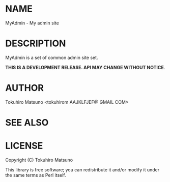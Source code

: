# NAME

MyAdmin - My admin site

# DESCRIPTION

MyAdmin is a set of common admin site set.

__THIS IS A DEVELOPMENT RELEASE. API MAY CHANGE WITHOUT NOTICE__.

# AUTHOR

Tokuhiro Matsuno <tokuhirom AAJKLFJEF@ GMAIL COM>

# SEE ALSO

# LICENSE

Copyright (C) Tokuhiro Matsuno

This library is free software; you can redistribute it and/or modify
it under the same terms as Perl itself.
